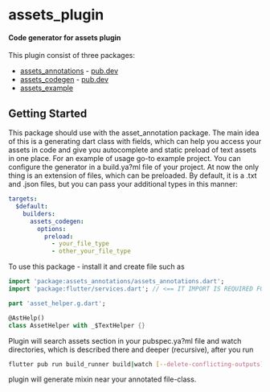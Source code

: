 # assets_plugin

#### Code generator for assets plugin

This plugin consist of three packages:
- [assets_annotations](https://github.com/alphamikle/assets_plugin/tree/master/assets_annotations) - [pub.dev](https://pub.dev/packages/assets_annotations)
- [assets_codegen](https://github.com/alphamikle/assets_plugin/tree/master/assets_codegen) - [pub.dev](https://pub.dev/packages/assets_codegen)
- [assets_example](https://github.com/alphamikle/assets_plugin/tree/master/assets_example)

## Getting Started

This package should use with the asset_annotation package.
The main idea of this is a generating dart class with fields, which can help you access your assets in code and give you autocomplete and static preload of text assets in one place.
For an example of usage go-to example project.
You can configure the generator in a build.ya?ml file of your project. At now the only thing is an extension of files, which can be preloaded. By default, it is a .txt and .json files, but you can pass your additional types in this
manner:
```yaml
targets:
  $default:
    builders:
      assets_codegen:
        options:
          preload:
            - your_file_type
            - other_your_file_type
```
To use this package - install it and create file such as
```dart
import 'package:assets_annotations/assets_annotations.dart';
import 'package:flutter/services.dart'; // <== IT IMPORT IS REQUIRED FOR WORKING AUTO-PRELOAD FOR DEFINED FILE EXTENSIONS (json, txt, etc...)

part 'asset_helper.g.dart';

@AstHelp()
class AssetHelper with _$TextHelper {}
```
Plugin will search assets section in your pubspec.ya?ml file and watch directories, which is described there and deeper (recursive), after you run
```bash
flutter pub run build_runner build|watch [--delete-conflicting-outputs]
```
plugin will generate mixin near your annotated file-class.